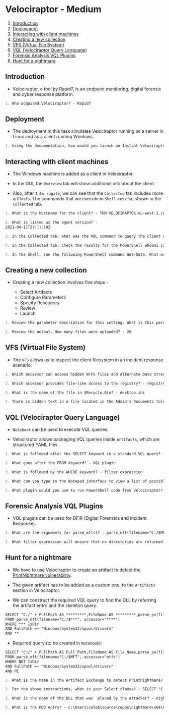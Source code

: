 # Velociraptor - Medium

1. [Introduction](#introduction)
2. [Deployment](#deployment)
3. [Interacting with client machines](#interacting-with-client-machines)
4. [Creating a new collection](#creating-a-new-collection)
5. [VFS (Virtual File System)](#vfs-virtual-file-system)
6. [VQL (Velociraptor Query Language)](#vql-velociraptor-query-language)
7. [Forensic Analysis VQL Plugins](#forensic-analysis-vql-plugins)
8. [Hunt for a nightmare](#hunt-for-a-nightmare)

## Introduction

* Velociraptor, a tool by Rapid7, is an endpoint monitoring, digital forensic and cyber response platform.

```markdown
1. Who acquired Velociraptor? - Rapid7
```

## Deployment

* The deployment in this task simulates Velociraptor running as a server in Linux and as a client running Windows.

```markdown
1. Using the documentation, how would you launch an Instant Velociraptor on Windows? - Velociraptor.exe gui
```

## Interacting with client machines

* The Windows machine is added as a client in Velociraptor.

* In the GUI, the ```Overview``` tab will show additional info about the client.

* Also, after ```Interrogate```, we can see that the ```Collected``` tab includes more artifacts. The commands that we execute in ```Shell``` are also shown in the ```Collected``` tab.

```markdown
1. What is the hostname for the client? - THM-VELOCIRAPTOR.eu-west-1.compute.internal

2. What is listed as the agent version? - 
2021-04-11T22:11:10Z

3. In the Collected tab, what was the VQL command to query the client user accounts? - LET Generic_Client_Info_Users_0_0=SELECT Name, Description, Mtime AS LastLogin FROM Artifact.Windows.Sys.Users()

4. In the Collected tab, check the results for the PowerShell whoami command you executed previously. What is the column header that shows the output of the command? - Stdout

5. In the Shell, run the following PowerShell command Get-Date. What was the PowerShell command executed with VQL to retrieve the result? - powershell -ExecutionPolicy Unrestricted -encodedCommand RwBlAHQALQBEAGEAdABlAA==
```

## Creating a new collection

* Creating a new collection involves five steps -

  * Select Artifacts
  * Configure Parameters
  * Specify Resources
  * Review
  * Launch

```markdown
1. Review the parameter description for this setting. What is this parameter specifically looking for? - Ubuntu on Windows Subsystem for Linux

2. Review the output. How many files were uploaded? - 20
```

## VFS (Virtual File System)

* The ```VFS``` allows us to inspect the client filesystem in an incident response scenario.

```markdown
1. Which accessor can access hidden NTFS files and Alternate Data Streams? - ntfs accessor

2. Which accessor provides file-like access to the registry? - registry accessor

3. What is the name of the file in $Recycle.Bin? - desktop.ini

4. There is hidden text in a file located in the Admin's Documents folder. What is the flag? - THM{VkVMT0NJUkFQVE9S}
```

## VQL (Velociraptor Query Language)

* ```Notebook``` can be used to execute VQL queries.

* Velociraptor allows packaging VQL queries inside ```Artifacts```, which are structured YAML files.

```markdown
1. What is followed after the SELECT keyword in a standard VQL query? - column selectors

2. What goes after the FROM keyword? - VQL plugin

3. What is followed by the WHERE keyword? - filter expression

4. What can you type in the Notepad interface to view a list of possible completions for a keyword? - ?

5. What plugin would you use to run PowerShell code from Velociraptor? - execve()
```

## Forensic Analysis VQL Plugins

* VQL plugins can be used for DFIR (Digital Forensics and Incident Response).

```markdown
1. What are the arguments for parse_mft()? - parse_mft(filename="C:/$MFT", accessor="ntfs")

2. What filter expression will ensure that no directories are returned in the results? - IsDir
```

## Hunt for a nightmare

* We have to use Velociraptor to create an artifact to detect the [PrintNightmare vulnerability](https://docs.velociraptor.app/exchange/artifacts/pages/printnightmare/).

* The given artifact has to be added as a custom one, to the ```Artifacts``` section in Velociraptor.

* We can construct the required VQL query to find the DLL by referring the artifact entry and the skeleton query:

```markdown
SELECT "C:/" + FullPath AS *********,FileName AS *********,parse_pe(file="C:/" + FullPath) AS **
FROM parse_mft(filename="C:/$***", accessor="****")
WHERE *** IsDir
AND FullPath =~ "Windows/System32/spool/drivers"
AND **
```

* Required query (to be created in ```Notebook```):

```markdown
SELECT "C:/" + FullPath AS Full_Path,FileName AS File_Name,parse_pe(file="C:/" + FullPath) AS PE
FROM parse_mft(filename="C:/$MFT", accessor="ntfs")
WHERE NOT IsDir
AND FullPath =~ "Windows/System32/spool/drivers"
AND PE
```

```markdown
1. What is the name in the Artifact Exchange to detect Printnightmare? - Windows.Detection.PrintNightmare

2. Per the above instructions, what is your Select clause? - SELECT "C:/" + FullPath AS Full_Path,FileName AS File_Name,parse_pe(file="C:/" + FullPath) AS PE

3. What is the name of the DLL that was  placed by the attacker? - nightmare.dll

4. What is the PDB entry? - C:\Users\caleb\source\repos\nightmare\x64\Release\nightmare.pdb
```
